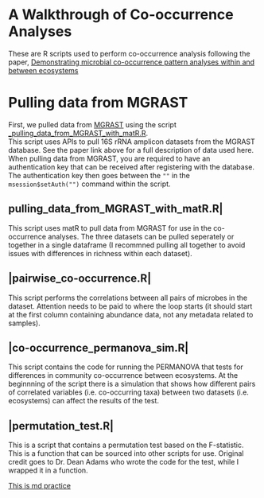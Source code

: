 A Walkthrough of Co-occurrence Analyses
=============

These are R scripts used to perform co-occurrence analysis following the paper,
 [Demonstrating microbial co-occurrence pattern analyses within and between ecosystems](http://journal.frontiersin.org/Journal/10.3389/fmicb.2014.00358/full)

Pulling data from MGRAST
===========

First, we pulled data from [MGRAST](http://metagenomics.anl.gov/) using the script
 [_pulling_data_from_MGRAST_with_matR.R](https://raw.githubusercontent.com/ryanjw/co-occurrence/master/pulling_data_from_MGRAST_with_matR.R).  
This script uses APIs to pull 16S rRNA amplicon datasets from the MGRAST database. See the paper link above for a full description of data used here.  
When pulling data from MGRAST, you are required to have an authentication key that can be received after registering with the database.  The authentication 
key then goes between the `""` in the `msession$setAuth("")` command within the script.    

pulling_data_from_MGRAST_with_matR.R|
--------------------------------------

This script uses matR to pull data from MGRAST for use in the co-occurrence analyses.  The three datasets can be pulled seperately or together in a single dataframe (I recommned pulling all together to avoid issues with differences in richness within each dataset).




|pairwise_co-occurrence.R|
--------------------------

This script performs the correlations between all pairs of microbes in the dataset.  Attention needs to be paid to where the loop starts (it should start at the first column containing abundance data, not any metadata related to samples).

|co-occurrence_permanova_sim.R|
-------------------------------

This script contains the code for running the PERMANOVA that tests for differences in community co-occurrence between ecosystems.  At the beginnning of the script there is a simulation that shows how different pairs of correlated variables (i.e. co-occurring taxa) between two datasets (i.e. ecosystems) can affect the results of the test. 

|permutation_test.R|
--------------------

This is a script that contains a permutation test based on the F-statistic.  This is a function that can be sourced into other scripts for use.  Original credit goes to Dr. Dean Adams who wrote the code for the test, while I wrapped it in a function.


[This is md practice](http://co-occurrence.readthedocs.org/en/latest/practice/)
